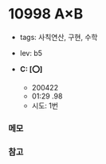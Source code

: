 # 10998 A×B
 - tags: 사칙연산, 구현, 수학
 - lev: b5

- **C: [:o:]**
  - 200422
  - 01:29 .98 
  - 시도: 1번

### 메모


### 참고


